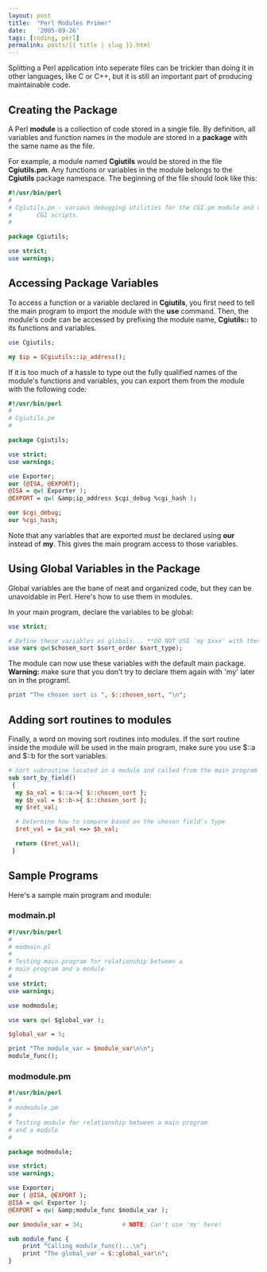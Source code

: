 ```yaml
---
layout: post
title:  "Perl Modules Primer"
date:   '2005-09-26'
tags: [coding, perl]
permalink: posts/{{ title | slug }}.html
---
```


Splitting a Perl application into seperate files can be trickier than
doing it in other languages, like C or C++, but it is still an
important part of producing maintainable code.  

## Creating the Package

A Perl <b>module</b> is a collection of code stored in a single file.
By definition, all variables and function names in the module are
stored in a <b>package</b> with the same name as the file.

For example, a module named <b>Cgiutils</b> would be stored in the file
<b>Cgiutils.pm</b>.  Any functions or variables in the module belongs
to the <b>Cgiutils</b> package namespace.  The beginning of the file
should look like this:

<!-- more -->

~~~ perl
#!/usr/bin/perl
#
# Cgiutils.pm - various debugging utilities for the CGI.pm module and other
#		CGI scripts.
#

package Cgiutils;

use strict;
use warnings;
~~~

## Accessing Package Variables

To access a function or a variable declared in <b>Cgiutils</b>, you first
need to tell the main program to import the module with the <b>use</b>
command.  Then, the module's code can be accessed by prefixing the
module name, <b>Cgiutils::</b> to its functions and variables.

~~~ perl
use Cgiutils;

my $ip = $Cgiutils::ip_address();
~~~

If it is too much of a hassle to type out the fully qualified
names of the module's functions and variables, you can export them
from the module with the following code:

~~~ perl
#!/usr/bin/perl
#
# Cgiutils.pm
#

package Cgiutils;

use strict;
use warnings;

use Exporter;
our (@ISA, @EXPORT);
@ISA = qw( Exporter );
@EXPORT = qw( &amp;ip_address $cgi_debug %cgi_hash );

our $cgi_debug;
our %cgi_hash;
~~~

Note that any variables that are exported <i>must</i> be declared
using <b>our</b> instead of <b>my</b>.  This gives the main program
access to those variables.

## Using Global Variables in the Package

Global variables are the bane of neat and organized code, but
they can be unavoidable in Perl.  Here's how to use them in
modules.

In your main program, declare the variables to be global:

~~~ perl
use strict;

# Define these variables as globals... **DO NOT USE 'my $xxx' with these!**
use vars qw($chosen_sort $sort_order $sort_type);
~~~

The module can now use these variables with the default main package.  
<b>Warning:</b> make sure that you don't try to declare them again
with 'my' later on in the program!.  

~~~ perl
print "The chosen sort is ", $::chosen_sort, "\n";
~~~

## Adding sort routines to modules

Finally, a word on moving sort routines into modules.  If the sort
routine inside the module will be used in the main program, make sure you
use $::a and $::b for the sort variables.

~~~ perl
# Sort subroutine located in a module and called from the main program
sub sort_by_field()
 {
  my $a_val = $::a->{ $::chosen_sort };
  my $b_val = $::b->{ $::chosen_sort };
  my $ret_val;

  # Determine how to compare based on the chosen field's type
  $ret_val = $a_val <=> $b_val;

  return ($ret_val);
 }
~~~

## Sample Programs

Here's a sample main program and module:

### modmain.pl

~~~ perl
#!/usr/bin/perl
#
# modmain.pl
#
# Testing main program for relationship between a
# main program and a module
#
use strict;
use warnings;

use modmodule;

use vars qw( $global_var );

$global_var = 5;

print "The module_var = $module_var\n\n";
module_func();
~~~

### modmodule.pm

~~~ perl
#!/usr/bin/perl
#
# modmodule.pm
#
# Testing module for relationship between a main program
# and a module
#

package modmodule;

use strict;
use warnings;

use Exporter;
our ( @ISA, @EXPORT );
@ISA = qw( Exporter );
@EXPORT = qw( &amp;module_func $module_var );

our $module_var = 34;           # NOTE: Can't use 'my' here!

sub module_func {
	print "Calling module_func()...\n";
	print "The global_var = $::global_var\n";
}
~~~
